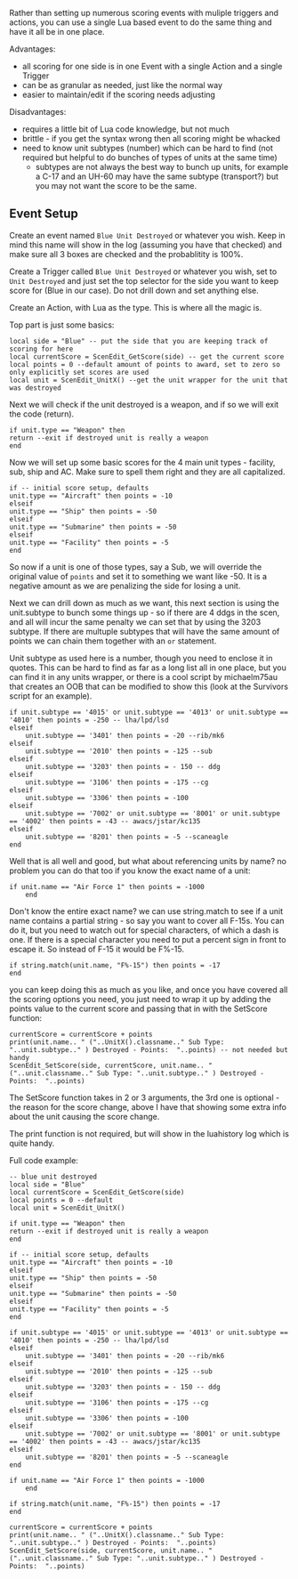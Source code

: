 Rather than setting up numerous scoring events with muliple triggers and actions, you can use a single Lua based event to do the same thing and have it all be in one place.

Advantages:
- all scoring for one side is in one Event with a single Action and a single Trigger
- can be as granular as needed, just like the normal way
- easier to maintain/edit if the scoring needs adjusting

Disadvantages:
- requires a little bit of Lua code knowledge, but not much
- brittle - if you get the syntax wrong then all scoring might be whacked
- need to know unit subtypes (number) which can be hard to find (not required but helpful to do bunches of types of units at the same time)
	- subtypes are not always the best way to bunch up units, for example a C-17 and an UH-60 may have the same subtype (transport?) but you may not want the score to be the same.

## Event Setup

Create an event named `Blue Unit Destroyed` or whatever you wish. Keep in mind this name will show in the log (assuming you have that checked) and make sure all 3 boxes are checked and the probablitity is 100%.

Create a Trigger called `Blue Unit Destroyed` or whatever you wish, set to `Unit Destroyed` and just set the top selector for the side you want to keep score for (Blue in our case). Do not drill down and set anything else.

Create an Action, with Lua as the type. This is where all the magic is.

Top part is just some basics:

```
local side = "Blue" -- put the side that you are keeping track of scoring for here
local currentScore = ScenEdit_GetScore(side) -- get the current score
local points = 0 --default amount of points to award, set to zero so only explicitly set scores are used
local unit = ScenEdit_UnitX() --get the unit wrapper for the unit that was destroyed
```

Next we will check if the unit destroyed is a weapon, and if so we will exit the code (return).

```
if unit.type == "Weapon" then
return --exit if destroyed unit is really a weapon
end
```

Now we will set up some basic scores for the 4 main unit types - facility, sub, ship and AC. Make sure to spell them right and they are all capitalized.

```
if -- initial score setup, defaults
unit.type == "Aircraft" then points = -10
elseif 
unit.type == "Ship" then points = -50
elseif 
unit.type == "Submarine" then points = -50
elseif 
unit.type == "Facility" then points = -5
end
```

So now if a unit is one of those types, say a Sub, we will override the original value of `points` and set it to something we want like -50. It is a negative amount as we are penalizing the side for losing a unit.

Next we can drill down as much as we want, this next section is using the unit.subtype to bunch some things up - so if there are 4 ddgs in the scen, and all will incur the same penalty we can set that by using the 3203 subtype. If there are multuple subtypes that will have the same amount of points we can chain them together with an `or` statement.

Unit subtype as used here is a number, though you need to enclose it in quotes. This can be hard to find as far as a long list all in one place, but you can find it in any units wrapper, or there is a cool script by michaelm75au that creates an OOB that can be modified to show this (look at the Survivors script for an example).

```
if unit.subtype == '4015' or unit.subtype == '4013' or unit.subtype == '4010' then points = -250 -- lha/lpd/lsd
elseif
	unit.subtype == '3401' then points = -20 --rib/mk6
elseif
	unit.subtype == '2010' then points = -125 --sub
elseif
	unit.subtype == '3203' then points = - 150 -- ddg
elseif
	unit.subtype == '3106' then points = -175 --cg
elseif
	unit.subtype == '3306' then points = -100
elseif
	unit.subtype == '7002' or unit.subtype == '8001' or unit.subtype == '4002' then points = -43 -- awacs/jstar/kc135
elseif
	unit.subtype == '8201' then points = -5 --scaneagle 
end
```

Well that is all well and good, but what about referencing units by name? no problem you can do that too if you know the exact name of a unit:

```
if unit.name == "Air Force 1" then points = -1000
	end
```

Don't know the entire exact name? we can use string.match to see if a unit name contains a partial string - so say you want to cover all F-15s. You can do it, but you need to watch out for special characters, of which a dash is one. If there is a special character you need to put a percent sign in front to escape it. So instead of F-15 it would be F%-15.

```
if string.match(unit.name, "F%-15") then points = -17
end
```

you can keep doing this as much as you like, and once you have covered all the scoring options you need, you just need to wrap it up by adding the points value to the current score and passing that in with the SetScore function:

```
currentScore = currentScore + points
print(unit.name.. " ("..UnitX().classname.." Sub Type: "..unit.subtype.." ) Destroyed - Points:  "..points) -- not needed but handy
ScenEdit_SetScore(side, currentScore, unit.name.. " ("..unit.classname.." Sub Type: "..unit.subtype.." ) Destroyed - Points:  "..points)
```

The SetScore function takes in 2 or 3 arguments, the 3rd one is optional - the reason for the score change, above I have that showing some extra info about the unit causing the score change.

The print function is not required, but will show in the luahistory log which is quite handy.


Full code example:

```
-- blue unit destroyed
local side = "Blue"
local currentScore = ScenEdit_GetScore(side) 
local points = 0 --default
local unit = ScenEdit_UnitX()

if unit.type == "Weapon" then
return --exit if destroyed unit is really a weapon
end

if -- initial score setup, defaults
unit.type == "Aircraft" then points = -10
elseif 
unit.type == "Ship" then points = -50
elseif 
unit.type == "Submarine" then points = -50
elseif 
unit.type == "Facility" then points = -5
end

if unit.subtype == '4015' or unit.subtype == '4013' or unit.subtype == '4010' then points = -250 -- lha/lpd/lsd
elseif
	unit.subtype == '3401' then points = -20 --rib/mk6
elseif
	unit.subtype == '2010' then points = -125 --sub
elseif
	unit.subtype == '3203' then points = - 150 -- ddg
elseif
	unit.subtype == '3106' then points = -175 --cg
elseif
	unit.subtype == '3306' then points = -100
elseif
	unit.subtype == '7002' or unit.subtype == '8001' or unit.subtype == '4002' then points = -43 -- awacs/jstar/kc135
elseif
	unit.subtype == '8201' then points = -5 --scaneagle 
end

if unit.name == "Air Force 1" then points = -1000
	end

if string.match(unit.name, "F%-15") then points = -17
end

currentScore = currentScore + points
print(unit.name.. " ("..UnitX().classname.." Sub Type: "..unit.subtype.." ) Destroyed - Points:  "..points)
ScenEdit_SetScore(side, currentScore, unit.name.. " ("..unit.classname.." Sub Type: "..unit.subtype.." ) Destroyed - Points:  "..points)
```
